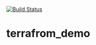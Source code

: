 [![Build Status](https://nzarrari.visualstudio.com/terraformDemo/_apis/build/status/Terraform-CI?branchName=master)](https://nzarrari.visualstudio.com/terraformDemo/_build/latest?definitionId=80&branchName=master)

# terrafrom_demo
